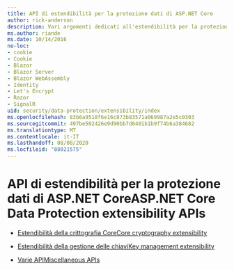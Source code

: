 ```yaml
---
title: API di estendibilità per la protezione dati di ASP.NET Core
author: rick-anderson
description: Vari argomenti dedicati all'estendibilità per la protezione dati di ASP.NET Core.
ms.author: riande
ms.date: 10/14/2016
no-loc:
- cookie
- Cookie
- Blazor
- Blazor Server
- Blazor WebAssembly
- Identity
- Let's Encrypt
- Razor
- SignalR
uid: security/data-protection/extensibility/index
ms.openlocfilehash: 83b6a9518f6e16c873b83571a069987a2e5c0303
ms.sourcegitcommit: 497be502426e9d90bb7d0401b1b9f74b6a384682
ms.translationtype: MT
ms.contentlocale: it-IT
ms.lasthandoff: 08/08/2020
ms.locfileid: "88021575"
---
```

# <a name="aspnet-core-data-protection-extensibility-apis"></a><span data-ttu-id="85111-103">API di estendibilità per la protezione dati di ASP.NET Core</span><span class="sxs-lookup"><span data-stu-id="85111-103">ASP.NET Core Data Protection extensibility APIs</span></span>

* [<span data-ttu-id="85111-104">Estendibilità della crittografia Core</span><span class="sxs-lookup"><span data-stu-id="85111-104">Core cryptography extensibility</span></span>](xref:security/data-protection/extensibility/core-crypto)

* [<span data-ttu-id="85111-105">Estendibilità della gestione delle chiavi</span><span class="sxs-lookup"><span data-stu-id="85111-105">Key management extensibility</span></span>](xref:security/data-protection/extensibility/key-management)

* [<span data-ttu-id="85111-106">Varie API</span><span class="sxs-lookup"><span data-stu-id="85111-106">Miscellaneous APIs</span></span>](xref:security/data-protection/extensibility/misc-apis)
